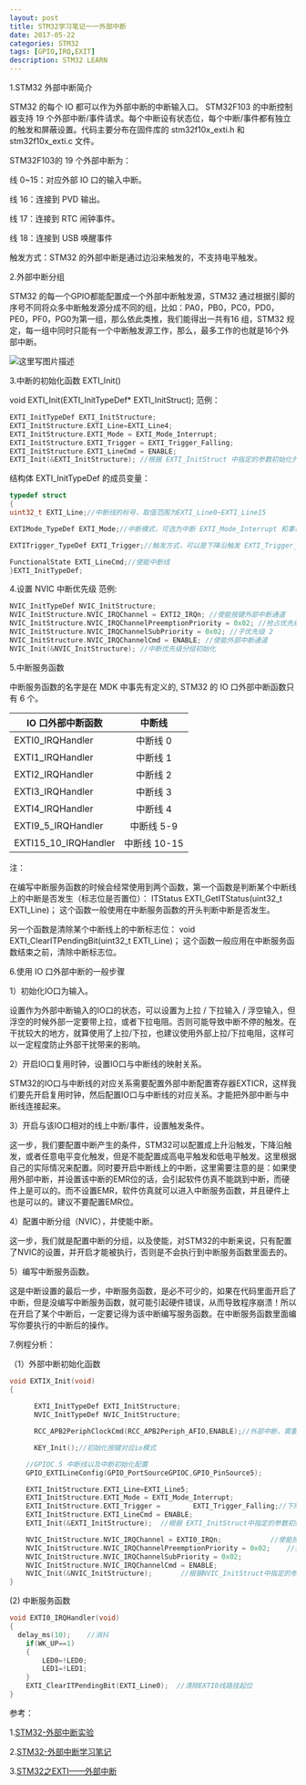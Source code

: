 ```yaml
---
layout: post
title: STM32学习笔记一一外部中断
date: 2017-05-22
categories: STM32
tags: [GPIO,IRQ,EXIT]
description: STM32 LEARN
---
```


1.STM32 外部中断简介

STM32 的每个 IO 都可以作为外部中断的中断输入口。 STM32F103 的中断控制器支持 19 个外部中断/事件请求。每个中断设有状态位，每个中断/事件都有独立的触发和屏蔽设置。代码主要分布在固件库的 stm32f10x_exti.h 和 stm32f10x_exti.c 文件。

 STM32F103的 19 个外部中断为：

线 0~15：对应外部 IO 口的输入中断。

线 16：连接到 PVD 输出。

线 17：连接到 RTC 闹钟事件。

线 18：连接到 USB 唤醒事件

 触发方式：STM32 的外部中断是通过边沿来触发的，不支持电平触发。 
 
2.外部中断分组

STM32 的每一个GPIO都能配置成一个外部中断触发源，STM32 通过根据引脚的序号不同将众多中断触发源分成不同的组，比如：PA0，PB0，PC0，PD0，PE0，PF0，PG0为第一组，那么依此类推，我们能得出一共有16 组，STM32 规定，每一组中同时只能有一个中断触发源工作，那么，最多工作的也就是16个外部中断。

![这里写图片描述](http://img.blog.csdn.net/20170522143943401?watermark/2/text/aHR0cDovL2Jsb2cuY3Nkbi5uZXQvd3d0MTg4MTE3MDc5NzE=/font/5a6L5L2T/fontsize/400/fill/I0JBQkFCMA==/dissolve/70/gravity/SouthEast)

3.中断的初始化函数 EXTI_Init()

void EXTI_Init(EXTI_InitTypeDef* EXTI_InitStruct);
范例：
```c
EXTI_InitTypeDef EXTI_InitStructure;
EXTI_InitStructure.EXTI_Line=EXTI_Line4;
EXTI_InitStructure.EXTI_Mode = EXTI_Mode_Interrupt;
EXTI_InitStructure.EXTI_Trigger = EXTI_Trigger_Falling;
EXTI_InitStructure.EXTI_LineCmd = ENABLE;
EXTI_Init(&EXTI_InitStructure); //根据 EXTI_InitStruct 中指定的参数初始化外设 EXTI 寄存器
```
结构体 EXTI_InitTypeDef 的成员变量：
```c
typedef struct
{
uint32_t EXTI_Line;//中断线的标号，取值范围为EXTI_Line0~EXTI_Line15

EXTIMode_TypeDef EXTI_Mode;//中断模式，可选为中断 EXTI_Mode_Interrupt 和事件 EXTI_Mode_Event。

EXTITrigger_TypeDef EXTI_Trigger;//触发方式，可以是下降沿触发 EXTI_Trigger_Falling，上升沿触发 EXTI_Trigger_Rising，或者任意电平（上升沿和下降沿）触发EXTI_Trigger_Rising_Falling

FunctionalState EXTI_LineCmd;//使能中断线
}EXTI_InitTypeDef;
```

4.设置 NVIC 中断优先级
范例:
```c
NVIC_InitTypeDef NVIC_InitStructure;
NVIC_InitStructure.NVIC_IRQChannel = EXTI2_IRQn; //使能按键外部中断通道
NVIC_InitStructure.NVIC_IRQChannelPreemptionPriority = 0x02; //抢占优先级 2，
NVIC_InitStructure.NVIC_IRQChannelSubPriority = 0x02; //子优先级 2
NVIC_InitStructure.NVIC_IRQChannelCmd = ENABLE; //使能外部中断通道
NVIC_Init(&NVIC_InitStructure); //中断优先级分组初始化
```

5.中断服务函数

中断服务函数的名字是在 MDK 中事先有定义的, STM32 的 IO 口外部中断函数只有 6 个。

|IO 口外部中断函数|中断线|
| ------------- |:------------:|
|EXTI0_IRQHandler|中断线 0|
|EXTI1_IRQHandler|中断线 1|
|EXTI2_IRQHandler|中断线 2|
|EXTI3_IRQHandler|中断线 3|
|EXTI4_IRQHandler|中断线 4|
|EXTI9_5_IRQHandler|中断线 5-9 |
|EXTI15_10_IRQHandler|中断线 10-15|

注：

在编写中断服务函数的时候会经常使用到两个函数，第一个函数是判断某个中断线上的中断是否发生（标志位是否置位）：
ITStatus EXTI_GetITStatus(uint32_t EXTI_Line)；
这个函数一般使用在中断服务函数的开头判断中断是否发生。

另一个函数是清除某个中断线上的中断标志位：
void EXTI_ClearITPendingBit(uint32_t EXTI_Line)；
这个函数一般应用在中断服务函数结束之前，清除中断标志位。

6.使用 IO 口外部中断的一般步骤

1）初始化IO口为输入。

设置作为外部中断输入的IO口的状态，可以设置为上拉 / 下拉输入 / 浮空输入，但浮空的时候外部一定要带上拉，或者下拉电阻。否则可能导致中断不停的触发。在干扰较大的地方，就算使用了上拉/下拉，也建议使用外部上拉/下拉电阻，这样可以一定程度防止外部干扰带来的影响。

2）开启IO口复用时钟，设置IO口与中断线的映射关系。

STM32的IO口与中断线的对应关系需要配置外部中断配置寄存器EXTICR，这样我们要先开启复用时钟，然后配置IO口与中断线的对应关系。才能把外部中断与中断线连接起来。

3）开启与该IO口相对的线上中断/事件，设置触发条件。

这一步，我们要配置中断产生的条件，STM32可以配置成上升沿触发，下降沿触发，或者任意电平变化触发，但是不能配置成高电平触发和低电平触发。这里根据自己的实际情况来配置。同时要开启中断线上的中断，这里需要注意的是：如果使用外部中断，并设置该中断的EMR位的话，会引起软件仿真不能跳到中断，而硬件上是可以的。而不设置EMR，软件仿真就可以进入中断服务函数，并且硬件上也是可以的。建议不要配置EMR位。

4）配置中断分组（NVIC），并使能中断。

这一步，我们就是配置中断的分组，以及使能，对STM32的中断来说，只有配置了NVIC的设置，并开启才能被执行，否则是不会执行到中断服务函数里面去的。

5）编写中断服务函数。

这是中断设置的最后一步，中断服务函数，是必不可少的，如果在代码里面开启了中断，但是没编写中断服务函数，就可能引起硬件错误，从而导致程序崩溃！所以在开启了某个中断后，一定要记得为该中断编写服务函数。在中断服务函数里面编写你要执行的中断后的操作。

7.例程分析：

（1）外部中断初始化函数
```c
void EXTIX_Init(void)
{
 
 	  EXTI_InitTypeDef EXTI_InitStructure;
 	  NVIC_InitTypeDef NVIC_InitStructure;

	  RCC_APB2PeriphClockCmd(RCC_APB2Periph_AFIO,ENABLE);//外部中断，需要使能AFIO时钟

	  KEY_Init();//初始化按键对应io模式

    //GPIOC.5 中断线以及中断初始化配置
  	GPIO_EXTILineConfig(GPIO_PortSourceGPIOC,GPIO_PinSource5);

  	EXTI_InitStructure.EXTI_Line=EXTI_Line5;
  	EXTI_InitStructure.EXTI_Mode = EXTI_Mode_Interrupt;	
	EXTI_InitStructure.EXTI_Trigger =        EXTI_Trigger_Falling;//下降沿触发
  	EXTI_InitStructure.EXTI_LineCmd = ENABLE;
  	EXTI_Init(&EXTI_InitStructure);	 //根据 EXTI_InitStruct中指定的参数初始化外设EXTI寄存器

  	NVIC_InitStructure.NVIC_IRQChannel = EXTI0_IRQn;			//使能按键所在的外部中断通道
  	NVIC_InitStructure.NVIC_IRQChannelPreemptionPriority = 0x02;	//抢占优先级2 
  	NVIC_InitStructure.NVIC_IRQChannelSubPriority = 0x02;					//子优先级1
  	NVIC_InitStructure.NVIC_IRQChannelCmd = ENABLE;								//使能外部中断通道
  	NVIC_Init(&NVIC_InitStructure);  	  //根据NVIC_InitStruct中指定的参数初始化外设NVIC寄存器 
}
```

(2) 中断服务函数

```c
void EXTI0_IRQHandler(void)
{
  delay_ms(10);    //消抖
	if(WK_UP==1)
	{	  
		LED0=!LED0;
		LED1=!LED1;	
	}
	EXTI_ClearITPendingBit(EXTI_Line0);  //清除EXTI0线路挂起位
}
```


参考：

1.[STM32-外部中断实验 ](http://www.cnblogs.com/hnrainll/archive/2011/01/08/1930471.html)

2.[STM32-外部中断学习笔记](http://blog.csdn.net/zzwdkxx/article/details/9036679)

3.[STM32之EXTI——外部中断](http://www.cnblogs.com/alvis-jing/p/3678285.html)




